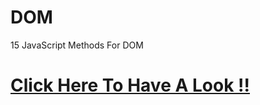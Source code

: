 # DOM
15 JavaScript Methods For DOM
<a href="https://15-javascript-methods-for-dom.netlify.app/"><h1>Click Here To Have A Look !!</h1></a>
